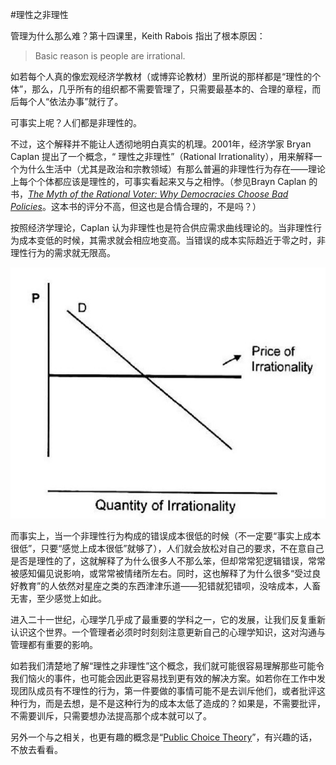#理性之非理性

管理为什么那么难？第十四课里，Keith Rabois 指出了根本原因：

> Basic reason is people are irrational.

如若每个人真的像宏观经济学教材（或博弈论教材）里所说的那样都是“理性的个体”，那么，几乎所有的组织都不需要管理了，只需要最基本的、合理的章程，而后每个人“依法办事”就行了。

可事实上呢？人们都是非理性的。

不过，这个解释并不能让人透彻地明白真实的机理。2001年，经济学家 Bryan Caplan 提出了一个概念，“ 理性之非理性”（Rational Irrationality），用来解释一个为什么生活中（尤其是政治和宗教领域）有那么普遍的非理性行为存在——理论上每个个体都应该是理性的，可事实看起来又与之相悖。（参见Brayn Caplan 的书，*[The Myth of the Rational Voter: Why Democracies Choose Bad Policies](http://www.amazon.com/The-Myth-Rational-Voter-Democracies/dp/0691138737)*。这本书的评分不高，但这也是合情合理的，不是吗？）

按照经济学理论，Caplan 认为非理性也是符合供应需求曲线理论的。当非理性行为成本变低的时候，其需求就会相应地变高。当错误的成本实际趋近于零之时，非理性行为的需求就无限高。

![](rsc/tmp5811_thumb.jpg)

而事实上，当一个非理性行为构成的错误成本很低的时候（不一定要“事实上成本很低”，只要“感觉上成本很低”就够了），人们就会放松对自己的要求，不在意自己是否是理性的了，这就解释了为什么很多人不那么笨，但却常常犯逻辑错误，常常被感知偏见说影响，或常常被情绪所左右。同时，这也解释了为什么很多“受过良好教育”的人依然对星座之类的东西津津乐道——犯错就犯错呗，没啥成本，人畜无害，至少感觉上如此。

进入二十一世纪，心理学几乎成了最重要的学科之一，它的发展，让我们反复重新认识这个世界。一个管理者必须时时刻刻注意更新自己的心理学知识，这对沟通与管理都有重要的影响。

如若我们清楚地了解“理性之非理性”这个概念，我们就可能很容易理解那些可能令我们恼火的事件，也可能会因此更容易找到更有效的解决方案。如若你在工作中发现团队成员有不理性的行为，第一件要做的事情可能不是去训斥他们，或者批评这种行为，而是去想，是不是这种行为的成本太低了造成的？如果是，不需要批评，不需要训斥，只需要想办法提高那个成本就可以了。

另外一个与之相关，也更有趣的概念是“[Public Choice Theory](http://en.wikipedia.org/wiki/Public_choice_theory)”，有兴趣的话，不放去看看。

